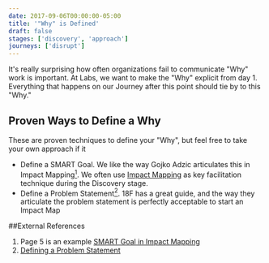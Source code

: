 ```yaml
---
date: 2017-09-06T00:00:00-05:00
title: '"Why" is Defined'
draft: false
stages: ['discovery', 'approach']
journeys: ['disrupt']
---
```


It's really surprising how often organizations fail to communicate "Why" work is important. At Labs, we want to make the "Why" explicit from day 1. Everything that happens on our Journey after this point should tie by to this "Why."

## Proven Ways to Define a Why

These are proven techniques to define your "Why", but feel free to take your own approach if it

- Define a SMART Goal. We like the way Gojko Adzic articulates this in Impact Mapping[<sup>1</sup>](#footnote-1). We often use [Impact Mapping](/routes/impact-mapping/) as key facilitation technique during the Discovery stage.
- Define a Problem Statement[<sup>2</sup>](#footnote-2). 18F has a great guide, and the way they articulate the problem statement is perfectly acceptable to start an Impact Map

##External References

1. Page 5 is an example [SMART Goal in Impact Mapping](https://www.impactmapping.org/assets/impact_mapping_20121001_sample.pdf)
2. [Defining a Problem Statement](https://lean-product-design.18f.gov/2-problem-statement/)
